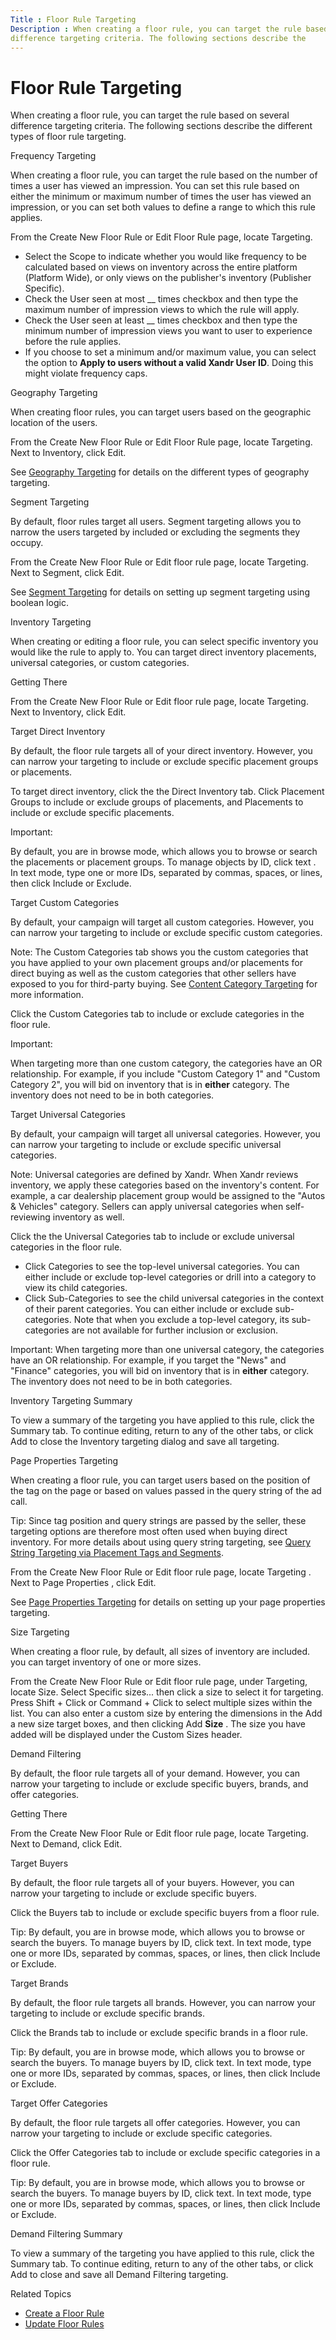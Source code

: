 ```yaml
---
Title : Floor Rule Targeting
Description : When creating a floor rule, you can target the rule based on several
difference targeting criteria. The following sections describe the
---
```



# Floor Rule Targeting



When creating a floor rule, you can target the rule based on several
difference targeting criteria. The following sections describe the
different types of floor rule targeting.

Frequency Targeting

When creating a floor rule, you can target the rule based on the number
of times a user has viewed an impression. You can set this rule based on
either the minimum or maximum number of times the user has viewed an
impression, or you can set both values to define a range to which this
rule applies.

From the Create New Floor Rule or
Edit Floor Rule page, locate
Targeting.

- Select the Scope to indicate whether
  you would like frequency to be calculated based on views on inventory
  across the entire platform (Platform
  Wide), or only views on the publisher's inventory
  (Publisher Specific).
- Check the User seen at most \_\_
  times checkbox and then type the maximum number of impression
  views to which the rule will apply.
- Check the User seen at least \_\_
  times checkbox and then type the minimum number of impression
  views you want to user to experience before the rule applies.
- If you choose to set a minimum and/or maximum value, you can select
  the option to **Apply to users without a valid
  Xandr User ID**. Doing this might violate
  frequency caps.

Geography Targeting

When creating floor rules, you can target users based on the geographic
location of the users.

From the Create New Floor Rule or
Edit Floor Rule page, locate
Targeting. Next to
Inventory, click
Edit.

See
<a href="geography-targeting.html" class="xref">Geography Targeting</a>
for details on the different types of geography targeting.

Segment Targeting

By default, floor rules target all users. Segment targeting allows you
to narrow the users targeted by included or excluding the segments they
occupy.

From the Create New Floor Rule or
Edit floor rule page, locate
Targeting. Next to
Segment, click
Edit.

See <a href="segment-targeting.html" class="xref"
title="You can target users within segments by using Boolean expressions. Users get added to segments after they&#39;ve viewed or clicked a particular creative.">Segment
Targeting</a> for details on setting up segment targeting using boolean
logic.

Inventory Targeting

When creating or editing a floor rule, you can select specific inventory
you would like the rule to apply to. You can target direct inventory
placements, universal categories, or custom categories.

Getting There

From the Create New Floor Rule or
Edit floor rule page, locate
Targeting. Next to
Inventory, click
Edit.

Target Direct Inventory

By default, the floor rule targets all of your direct inventory.
However, you can narrow your targeting to include or exclude specific
placement groups or placements.

To target direct inventory, click the the
Direct Inventory tab. Click
Placement Groups to include or exclude
groups of placements, and Placements
to include or exclude specific placements.



Important:

By default, you are in browse mode, which allows you to browse or search
the placements or placement groups. To manage objects by ID, click
text . In text mode, type one or more
IDs, separated by commas, spaces, or lines, then click
Include or
Exclude.



Target Custom Categories

By default, your campaign will target all custom categories. However,
you can narrow your targeting to include or exclude specific custom
categories.



Note: The
Custom Categories tab shows you the
custom categories that you have applied to your own placement groups
and/or placements for direct buying as well as the custom categories
that other sellers have exposed to you for third-party buying. See
<a href="content-category-targeting.html" class="xref">Content Category
Targeting</a> for more information.



Click the Custom Categories tab to
include or exclude categories in the floor rule.



Important:

When targeting more than one custom category, the categories have an OR
relationship. For example, if you include "Custom Category 1" and
"Custom Category 2", you will bid on inventory that is in **either**
category. The inventory does not need to be in both categories.



Target Universal Categories

By default, your campaign will target all universal categories. However,
you can narrow your targeting to include or exclude specific universal
categories.



Note: Universal categories are defined
by Xandr. When Xandr
reviews inventory, we apply these categories based on the inventory's
content. For example, a car dealership placement group would be assigned
to the "Autos & Vehicles" category. Sellers can apply universal
categories when self-reviewing inventory as well.



Click the the Universal Categories tab
to include or exclude universal categories in the floor rule.

- Click Categories to see the
  top-level universal categories. You can either include or exclude
  top-level categories or drill into a category to view its child
  categories.
- Click Sub-Categories to see the
  child universal categories in the context of their parent categories.
  You can either include or exclude sub-categories. Note that when you
  exclude a top-level category, its sub-categories are not available for
  further inclusion or exclusion.



Important: When targeting more than one
universal category, the categories have an OR relationship. For example,
if you target the "News" and "Finance" categories, you will bid on
inventory that is in **either** category. The inventory does not need to
be in both categories.



Inventory Targeting Summary

To view a summary of the targeting you have applied to this rule, click
the Summary tab. To continue editing,
return to any of the other tabs, or click
Add to close the Inventory targeting
dialog and save all targeting.

Page Properties Targeting

When creating a floor rule, you can target users based on the position
of the tag on the page or based on values passed in the query string of
the ad call.



Tip: Since tag position and query
strings are passed by the seller, these targeting options are therefore
most often used when buying direct inventory. For more details about
using query string targeting, see
<a href="query-string-targeting-via-placement-tags-and-segments.html"
class="xref">Query String Targeting via Placement Tags and Segments</a>.



From the Create New Floor Rule or
Edit floor rule page, locate
Targeting . Next to
Page Properties , click
Edit.

See <a href="page-properties-targeting.html" class="xref"
title="Through page properties targeting, you can target impressions based on the position of the creative tag on the page or based on values passed in the query string of the ad call.">Page
Properties Targeting</a> for details on setting up your page properties
targeting.

Size Targeting

When creating a floor rule, by default, all sizes of inventory are
included. you can target inventory of one or more sizes.

From the Create New Floor Rule or
Edit floor rule page, under
Targeting, locate
Size. Select
Specific sizes... then click a size to
select it for targeting. Press Shift +
Click or Command + Click to
select multiple sizes within the list. You can also enter a custom size
by entering the dimensions in the Add a new
size target boxes, and then clicking
Add **Size** . The size you have added
will be displayed under the Custom
Sizes header.

Demand Filtering

By default, the floor rule targets all of your demand. However, you can
narrow your targeting to include or exclude specific buyers, brands, and
offer categories.

Getting There

From the Create New Floor Rule or
Edit floor rule page, locate
Targeting. Next to
Demand, click
Edit.

Target Buyers

By default, the floor rule targets all of your buyers. However, you can
narrow your targeting to include or exclude specific buyers.

Click the Buyers tab to include or
exclude specific buyers from a floor rule.



Tip: By default, you are in browse
mode, which allows you to browse or search the buyers. To manage buyers
by ID, click text. In text mode, type
one or more IDs, separated by commas, spaces, or lines, then click
Include or
Exclude.



Target Brands

By default, the floor rule targets all brands. However, you can narrow
your targeting to include or exclude specific brands.

Click the Brands tab to include or
exclude specific brands in a floor rule.



Tip: By default, you are in browse
mode, which allows you to browse or search the buyers. To manage buyers
by ID, click text. In text mode, type
one or more IDs, separated by commas, spaces, or lines, then click
Include or
Exclude.



Target Offer Categories

By default, the floor rule targets all offer categories. However, you
can narrow your targeting to include or exclude specific categories.

Click the Offer Categories tab to
include or exclude specific categories in a floor rule.



Tip: By default, you are in browse
mode, which allows you to browse or search the buyers. To manage buyers
by ID, click text. In text mode, type
one or more IDs, separated by commas, spaces, or lines, then click
Include or
Exclude.



Demand Filtering Summary

To view a summary of the targeting you have applied to this rule, click
the Summary tab. To continue editing,
return to any of the other tabs, or click
Add to close and save all Demand
Filtering targeting.

Related Topics

- <a href="create-a-floor-rule.html" class="xref">Create a Floor Rule</a>
- <a href="update-floor-rules.html" class="xref">Update Floor Rules</a>




